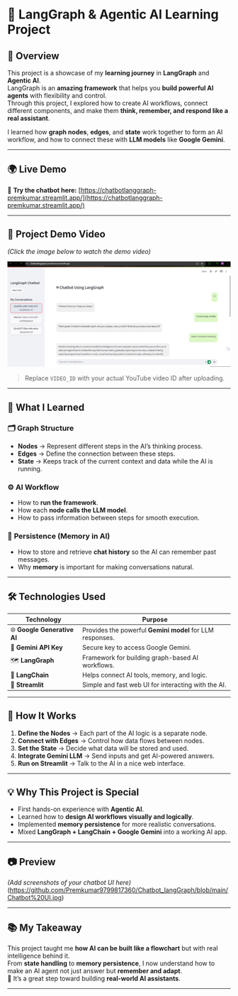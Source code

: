 # 🤖 LangGraph & Agentic AI Learning Project

## 📌 Overview  
This project is a showcase of my **learning journey** in **LangGraph** and **Agentic AI**.  
LangGraph is an **amazing framework** that helps you **build powerful AI agents** with flexibility and control.  
Through this project, I explored how to create AI workflows, connect different components, and make them **think, remember, and respond like a real assistant**.  

I learned how **graph nodes**, **edges**, and **state** work together to form an AI workflow, and how to connect these with **LLM models** like **Google Gemini**.

---

## 🌍 Live Demo  
🚀 **Try the chatbot here:** [https://chatbotlanggraph-premkumar.streamlit.app/](https://chatbotlanggraph-premkumar.streamlit.app/)  

---

## 🎥 Project Demo Video  
*(Click the image below to watch the demo video)*  

[![Watch the demo](https://github.com/Premkumar9799817360/Chatbot_langGraph/blob/main/Chatbot%20UI.jpg)](https://github.com/Premkumar9799817360/Chatbot_langGraph/blob/main/Video.mp4)  
> Replace `VIDEO_ID` with your actual YouTube video ID after uploading.

---

## 🎯 What I Learned  

### 🗂 **Graph Structure**
- **Nodes** → Represent different steps in the AI’s thinking process.  
- **Edges** → Define the connection between these steps.  
- **State** → Keeps track of the current context and data while the AI is running.

### ⚙️ **AI Workflow**
- How to **run the framework**.  
- How each **node calls the LLM model**.  
- How to pass information between steps for smooth execution.  

### 🧠 **Persistence (Memory in AI)**
- How to store and retrieve **chat history** so the AI can remember past messages.  
- Why **memory** is important for making conversations natural.  

---

## 🛠 Technologies Used  

| Technology | Purpose |
|------------|---------|
| 🌐 **Google Generative AI** | Provides the powerful **Gemini model** for LLM responses. |
| 🔑 **Gemini API Key** | Secure key to access Google Gemini. |
| 🗺 **LangGraph** | Framework for building graph-based AI workflows. |
| 🔗 **LangChain** | Helps connect AI tools, memory, and logic. |
| 🎨 **Streamlit** | Simple and fast web UI for interacting with the AI. |

---

## 🚀 How It Works  
1. **Define the Nodes** → Each part of the AI logic is a separate node.  
2. **Connect with Edges** → Control how data flows between nodes.  
3. **Set the State** → Decide what data will be stored and used.  
4. **Integrate Gemini LLM** → Send inputs and get AI-powered answers.  
5. **Run on Streamlit** → Talk to the AI in a nice web interface.  

---

## 💡 Why This Project is Special
- First hands-on experience with **Agentic AI**.  
- Learned how to **design AI workflows visually and logically**.  
- Implemented **memory persistence** for more realistic conversations.  
- Mixed **LangGraph + LangChain + Google Gemini** into a working AI app.  

---

## 📷 Preview  
*(Add screenshots of your chatbot UI here)*
(https://github.com/Premkumar9799817360/Chatbot_langGraph/blob/main/Chatbot%20UI.jpg)

---

## 📚 My Takeaway
This project taught me **how AI can be built like a flowchart** but with real intelligence behind it.  
From **state handling** to **memory persistence**, I now understand how to make an AI agent not just answer but **remember and adapt**.  
💪 It’s a great step toward building **real-world AI assistants**.

---

